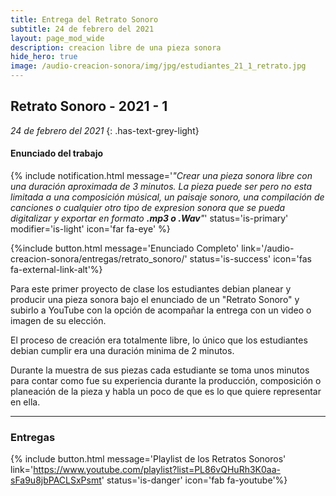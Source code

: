 ```yaml
---
title: Entrega del Retrato Sonoro
subtitle: 24 de febrero del 2021
layout: page_mod_wide
description: creacion libre de una pieza sonora
hide_hero: true
image: /audio-creacion-sonora/img/jpg/estudiantes_21_1_retrato.jpg
---
```


## Retrato Sonoro - 2021 - 1

<!-- ignore-prettier-start -->

_24 de febrero del 2021_
{: .has-text-grey-light}

<!-- ignore-prettier-end -->

#### Enunciado del trabajo

{% include notification.html
message='_"Crear una pieza sonora libre con una duración aproximada de 3
minutos. La pieza puede ser pero no esta limitada a una
composición músical, un paisaje sonoro, una compilación de
canciones o cualquier otro tipo de expresion sonora que se pueda
digitalizar y exportar en formato **.mp3 o .Wav**"_'
status='is-primary'
modifier='is-light'
icon='far fa-eye'
%}

{%include button.html
message='Enunciado Completo'
link='/audio-creacion-sonora/entregas/retrato_sonoro/'
status='is-success'
icon='fas fa-external-link-alt'%}

Para este primer proyecto de clase los estudiantes debian planear y producir una pieza sonora bajo el enunciado de un "Retrato Sonoro" y subirlo a YouTube con la opción de acompañar la entrega con un video o imagen de su elección.

El proceso de creación era totalmente libre, lo único que los estudiantes debian cumplir era una duración minima de 2 minutos.

Durante la muestra de sus piezas cada estudiante se toma unos minutos para contar como fue su experiencia durante la producción, composición o planeación de la pieza y habla un poco de que es lo que quiere representar en ella.

---

### Entregas

{% include button.html
message='Playlist de los Retratos Sonoros'
link='https://www.youtube.com/playlist?list=PL86vQHuRh3K0aa-sFa9u8jbPACLSxPsmt'
status='is-danger'
icon='fab fa-youtube'%}
